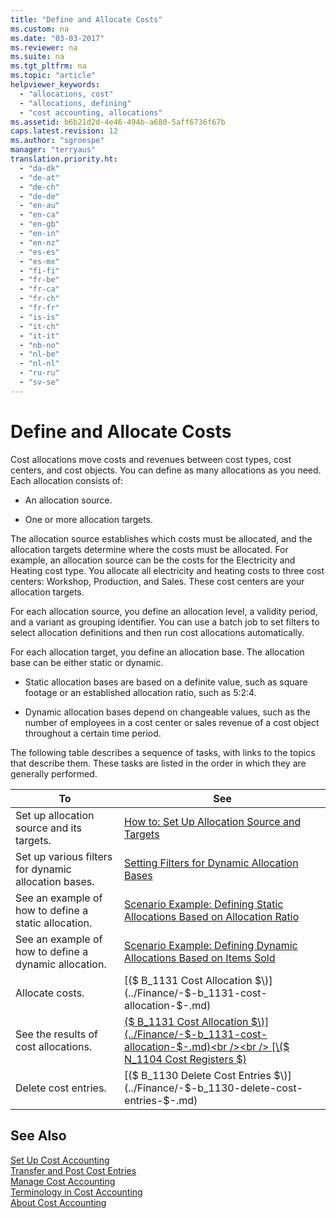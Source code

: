 ```yaml
---
title: "Define and Allocate Costs"
ms.custom: na
ms.date: "03-03-2017"
ms.reviewer: na
ms.suite: na
ms.tgt_pltfrm: na
ms.topic: "article"
helpviewer_keywords: 
  - "allocations, cost"
  - "allocations, defining"
  - "cost accounting, allocations"
ms.assetid: b6b21d2d-4e46-494b-a680-5aff6736f67b
caps.latest.revision: 12
ms.author: "sgroespe"
manager: "terryaus"
translation.priority.ht: 
  - "da-dk"
  - "de-at"
  - "de-ch"
  - "de-de"
  - "en-au"
  - "en-ca"
  - "en-gb"
  - "en-in"
  - "en-nz"
  - "es-es"
  - "es-mx"
  - "fi-fi"
  - "fr-be"
  - "fr-ca"
  - "fr-ch"
  - "fr-fr"
  - "is-is"
  - "it-ch"
  - "it-it"
  - "nb-no"
  - "nl-be"
  - "nl-nl"
  - "ru-ru"
  - "sv-se"
---
```

# Define and Allocate Costs
Cost allocations move costs and revenues between cost types, cost centers, and cost objects. You can define as many allocations as you need. Each allocation consists of:  
  
-   An allocation source.  
  
-   One or more allocation targets.  
  
 The allocation source establishes which costs must be allocated, and the allocation targets determine where the costs must be allocated. For example, an allocation source can be the costs for the Electricity and Heating cost type. You allocate all electricity and heating costs to three cost centers: Workshop, Production, and Sales. These cost centers are your allocation targets.  
  
 For each allocation source, you define an allocation level, a validity period, and a variant as grouping identifier. You can use a batch job to set filters to select allocation definitions and then run cost allocations automatically.  
  
 For each allocation target, you define an allocation base. The allocation base can be either static or dynamic.  
  
-   Static allocation bases are based on a definite value, such as square footage or an established allocation ratio, such as 5:2:4.  
  
-   Dynamic allocation bases depend on changeable values, such as the number of employees in a cost center or sales revenue of a cost object throughout a certain time period.  
  
 The following table describes a sequence of tasks, with links to the topics that describe them. These tasks are listed in the order in which they are generally performed.  
  
|To|See|  
|--------|---------|  
|Set up allocation source and its targets.|[How to: Set Up Allocation Source and Targets](../Finance/how-to-set-up-allocation-source-and-targets.md)|  
|Set up various filters for dynamic allocation bases.|[Setting Filters for Dynamic Allocation Bases](../Finance/setting-filters-for-dynamic-allocation-bases.md)|  
|See an example of how to define a static allocation.|[Scenario Example: Defining Static Allocations Based on Allocation Ratio](../Finance/scenario-example-defining-static-allocations-based-on-allocation-ratio.md)|  
|See an example of how to define a dynamic allocation.|[Scenario Example: Defining Dynamic Allocations Based on Items Sold](../Finance/scenario-example-defining-dynamic-allocations-based-on-items-sold.md)|  
|Allocate costs.|[\($ B\_1131 Cost Allocation $\)](../Finance/-$-b_1131-cost-allocation-$-.md)|  
|See the results of cost allocations.|[\($ B\_1131 Cost Allocation $\)](../Finance/-$-b_1131-cost-allocation-$-.md)<br /><br /> [\($ N\_1104 Cost Registers $\)](assetId:///73336483-f27e-4f25-af4f-82647821d5b0)|  
|Delete cost entries.|[\($ B\_1130 Delete Cost Entries $\)](../Finance/-$-b_1130-delete-cost-entries-$-.md)|  
  
## See Also  
 [Set Up Cost Accounting](../Finance/set-up-cost-accounting.md)   
 [Transfer and Post Cost Entries](../Finance/transfer-and-post-cost-entries.md)   
 [Manage Cost Accounting](../Finance/manage-cost-accounting.md)   
 [Terminology in Cost Accounting](../Finance/terminology-in-cost-accounting.md)   
 [About Cost Accounting](../Finance/about-cost-accounting.md)